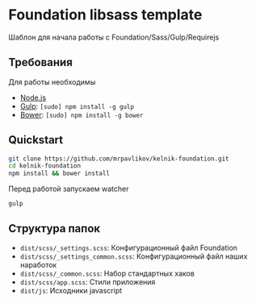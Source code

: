 # Foundation libsass template

Шаблон для начала работы с Foundation/Sass/Gulp/Requirejs

## Требования

Для работы необходимы

  * [Node.js](http://nodejs.org)
  * [Gulp](http://gulpjs.com/): `[sudo] npm install -g gulp`
  * [Bower](http://bower.io): `[sudo] npm install -g bower`

## Quickstart

```bash
git clone https://github.com/mrpavlikov/kelnik-foundation.git
cd kelnik-foundation
npm install && bower install
```

Перед работой запускаем watcher

`gulp`

## Структура папок

  * `dist/scss/_settings.scss`: Конфигурационный файл Foundation
  * `dist/scss/_settings_common.scss`: Конфигурационный файл наших наработок
  * `dist/scss/_common.scss`: Набор стандартных хаков
  * `dist/scss/app.scss`: Стили приложения
  * `dist/js`: Исходники javascript
